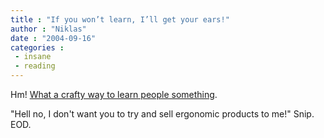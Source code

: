 ```yaml
---
title : "If you won’t learn, I’ll get your ears!"
author : "Niklas"
date : "2004-09-16"
categories : 
 - insane
 - reading
---
```


Hm! [What a crafty way to learn people something](http://news.bbc.co.uk/1/hi/world/south_asia/3662488.stm).

"Hell no, I don't want you to try and sell ergonomic products to me!" Snip. EOD.
